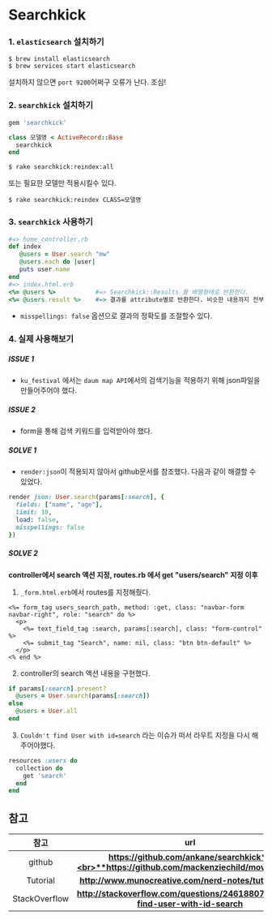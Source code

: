 # Searchkick
### 1. `elasticsearch` 설치하기
```terminal
$ brew install elasticsearch
$ brew services start elasticsearch
```
설치하지 않으면 `port 9200`어쩌구 오류가 난다. 조심!

### 2. `searchkick` 설치하기
```ruby
gem 'searchkick'
```
```ruby
class 모델명 < ActiveRecord::Base
  searchkick
end
```
```terminal
$ rake searchkick:reindex:all
```
또는 필요한 모델만 적용시킬수 있다.
```terminal
$ rake searchkick:reindex CLASS=모델명
```

### 3. `searchkick` 사용하기
```ruby
#=> home_controller.rb
def index
   @users = User.search "mw"
   @users.each do |user|
   puts user.name
end
#=> index.html.erb
<%= @users %>			#=> Searchkick::Results 를 배열형태로 반환한다.
<%= @users.result %>	#=> 결과를 attribute별로 반환한다. 비슷한 내용까지 전부 반환한다.
```
* `misspellings: false` 옵션으로 결과의 정확도를 조절할수 있다.

### 4. 실제 사용해보기
##### ISSUE 1
* `ku_festival` 에서는 `daum map API`에서의 검색기능을 적용하기 위해 json파일을 만들어주어야 했다.

##### ISSUE 2
* form을 통해 검색 키워드를 입력받아야 했다.

##### SOLVE 1
* `render:json`이 적용되지 않아서 github문서를 참조했다. 다음과 같이 해결할 수 있었다.
```ruby
render json: User.search(params[:search], {
  fields: ["name", "age"],
  limit: 10,
  load: false,
  misspellings: false
})
```

##### SOLVE 2
**controller에서 search 액션 지정, routes.rb 에서 get "users/search" 지정 이후**
1. `_form.html.erb`에서 routes를 지정해줬다.
```erb
<%= form_tag users_search_path, method: :get, class: "navbar-form navbar-right", role: "search" do %>
  <p>
    <%= text_field_tag :search, params[:search], class: "form-control" %>
    <%= submit_tag "Search", name: nil, class: "btn btn-default" %>
  </p>
<% end %>
```

2. controller의 search 액션 내용을 구현했다.
```ruby
if params[:search].present?
  @users = User.search(params[:search])
else
  @users = User.all
end
```

3. `Couldn't find User with id=search` 라는 이슈가 떠서 라우트 지정을 다시 해주어야했다.
```ruby
resources :users do
  collection do
    get 'search'
  end
end
```

## 참고
| 참고 | url |
|:--------:|:--------:|
| github | **https://github.com/ankane/searchkick**<br>**https://github.com/mackenziechild/movie_review** |
| Tutorial | **http://www.munocreative.com/nerd-notes/tutor-portal** |
| StackOverflow | **http://stackoverflow.com/questions/24618807/couldnt-find-user-with-id-search** |

